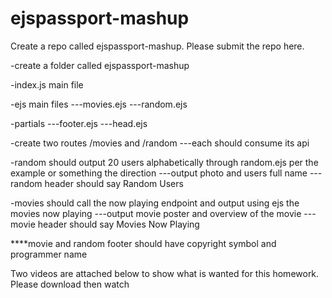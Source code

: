 # ejspassport-mashup

Create a repo called ejspassport-mashup. Please submit the repo here.

-create a folder called ejspassport-mashup

-index.js main file

-ejs main files
---movies.ejs
---random.ejs

-partials
---footer.ejs
---head.ejs

-create two routes /movies and /random
---each should consume its api

-random should output 20 users alphabetically through random.ejs per the example or something the direction
---output photo and users full name
---random header should say Random Users

-movies should call the now playing endpoint and output using ejs the movies now playing
---output movie poster and overview of the movie
---movie header should say Movies Now Playing

****movie and random footer should have copyright symbol and programmer name

Two videos are attached below to show what is wanted for this homework. Please download then watch